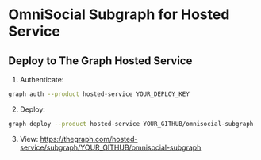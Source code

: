 # OmniSocial Subgraph for Hosted Service

## Deploy to The Graph Hosted Service

1. Authenticate:
```bash
graph auth --product hosted-service YOUR_DEPLOY_KEY
```

2. Deploy:
```bash
graph deploy --product hosted-service YOUR_GITHUB/omnisocial-subgraph
```

3. View:
https://thegraph.com/hosted-service/subgraph/YOUR_GITHUB/omnisocial-subgraph
